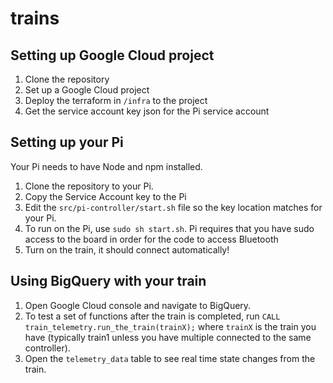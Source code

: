 # trains
## Setting up Google Cloud project

1.  Clone the repository
1.  Set up a Google Cloud project
1.  Deploy the terraform in `/infra` to the project
1.  Get the service account key json for the Pi service account

## Setting up your Pi
Your Pi needs to have Node and npm installed.

1.  Clone the repository to your Pi.
1.  Copy the Service Account key to the Pi
1.  Edit the `src/pi-controller/start.sh` file so the key location matches for your Pi.
1.  To run on the Pi, use `sudo sh start.sh`. Pi requires that you have sudo access
    to the board in order for the code to access Bluetooth
1.  Turn on the train, it should connect automatically!

## Using BigQuery with your train

1.  Open Google Cloud console and navigate to BigQuery.
1.  To test a set of functions after the train is completed, run `CALL train_telemetry.run_the_train(trainX);`
    where `trainX` is the train you have (typically train1 unless you have multiple 
    connected to the same controller).
1.  Open the `telemetry_data` table to see real time state changes from the train.